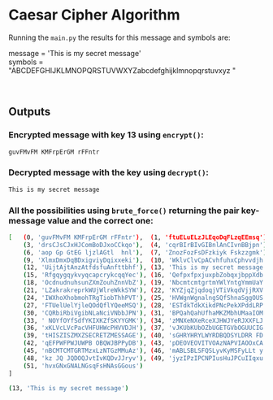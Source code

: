 # Caesar Cipher Algorithm

Running the `main.py` the results for this message and symbols are:
<br>

message = 'This is my secret message' <br>
symbols = "ABCDEFGHIJKLMNOPQRSTUVWXYZabcdefghijklmnopqrstuvxyz "

<br>

## Outputs

### Encrypted message with key 13 using `encrypt()`:

```sh
guvFMvFM KMFrpErGM rFFntr
```

### Decrypted message with the key using `decrypt()`:

```sh
This is my secret message
```

### All the possibilities using `brute_force()` returning the pair key-message value and the correct one:

```sh
[   (0, 'guvFMvFM KMFrpErGM rFFntr'),  (1, 'ftuELuELzJLEqoDqFLzqEEmsq'),  (2, 'estDKtDKyIKDpnCpEKypDDlrp'), 
    (3, 'drsCJsCJxHJComBoDJxoCCkqo'),  (4, 'cqrBIrBIvGIBnlAnCIvnBBjpn'),  (5, 'bpqAHqAHuFHAmk mBHumAAiom'),
    (6, 'aop Gp GtEG ljzlAGtl  hnl'),  (7, 'ZnozFozFsDFzkiyk Fskzzgmk'),  (8, 'YmnyEnyErCEyjhxjzErjyyflj'), 
    (9, 'XlmxDmxDqBDxigviyDqixxeki'),  (10, 'WklvClvCpACvhfuhxCphvvdjh'), (11, 'VjkuBkuBo BugetgvBoguucig'), 
    (12, 'UijtAjtAnzAtfdsfuAnfttbhf'), (13, 'This is my secret message'), (14, 'SghrzhrzlxzrdbqdszldrrZfd'), 
    (15, 'RfgqygqykvyqcapcrykcqqYec'), (16, 'QefpxfpxjuxpbZobqxjbppXdb'), (17, 'PdeoveovitvoaYnapviaooWca'), 
    (18, 'OcdnudnuhsunZXmZouhZnnVbZ'), (19, 'NbcmtcmtgrtmYWlYntgYmmUaY'), (20, 'MablsblsfqslXVkXmsfXllTZX'), 
    (21, 'LZakrakreprkWUjWlreWkkSYW'), (22, 'KYZjqZjqdoqjVTiVkqdVjjRXV'), (23, 'JXYipYipcnpiUShUjpcUiiQWU'), 
    (24, 'IWXhoXhobmohTRgTiobThhPVT'), (25, 'HVWgnWgnalngSQfShnaSggOUS'), (26, 'GUVfmVfmZkmfRPeRgmZRffNTR'), 
    (27, 'FTUelUelYjleQOdQflYQeeMSQ'), (28, 'ESTdkTdkXikdPNcPekXPddLRP'), (29, 'DRScjScjWhjcOMbOdjWOccKQO'), 
    (30, 'CQRbiRbiVgibNLaNciVNbbJPN'), (31, 'BPQahQahUfhaMKZMbhUMaaIOM'), (32, 'AOPZgPZgTegZLJYLagTLZZHNL'), 
    (33, ' NOYfOYfSdfYKIXKZfSKYYGMK'), (34, 'zMNXeNXeRceXJHWJYeRJXXFLJ'), (35, 'yLMWdMWdQbdWIGVIXdQIWWEKI'), 
    (36, 'xKLVcLVcPacVHFUHWcPHVVDJH'), (37, 'vJKUbKUbOZbUGETGVbOGUUCIG'), (38, 'uIJTaJTaNYaTFDSFUaNFTTBHF'), 
    (39, 'tHISZISZMXZSECRETZMESSAGE'), (40, 'sGHRYHRYLWYRDBQDSYLDRR FD'), (41, 'rFGQXGQXKVXQCAPCRXKCQQzEC'), 
    (42, 'qEFPWFPWJUWPB OBQWJBPPyDB'), (43, 'pDEOVEOVITVOAzNAPVIAOOxCA'), (44, 'oCDNUDNUHSUN yM OUH NNvB '), 
    (45, 'nBCMTCMTGRTMzxLzNTGzMMuAz'), (46, 'mABLSBLSFQSLyvKyMSFyLLt y'), (47, 'l AKRAKREPRKxuJxLRExKKszx'), 
    (48, 'kz JQ JQDOQJvtIvKQDvJJryv'), (49, 'jyzIPzIPCNPIusHuJPCuIIqxu'), (50, 'ixyHOyHOBMOHtrGtIOBtHHpvt'), 
    (51, 'hvxGNxGNALNGsqFsHNAsGGous')
]
```

```sh
(13, 'This is my secret message')

```





